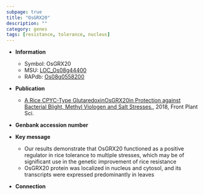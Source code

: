 ```yaml
---
subpage: true
title: "OsGRX20"
description: ""
category: genes
tags: [resistance, tolerance, nucleus]
---
```


* **Information**  
    + Symbol: OsGRX20  
    + MSU: [LOC_Os08g44400](http://rice.plantbiology.msu.edu/cgi-bin/ORF_infopage.cgi?orf=LOC_Os08g44400)  
    + RAPdb: [Os08g0558200](http://rapdb.dna.affrc.go.jp/viewer/gbrowse_details/irgsp1?name=Os08g0558200)  

* **Publication**  
    + [A Rice CPYC-Type GlutaredoxinOsGRX20in Protection against Bacterial Blight, Methyl Viologen and Salt Stresses.](http://www.ncbi.nlm.nih.gov/pubmed?term=A+Rice+CPYC-Type+GlutaredoxinOsGRX20in+Protection+against+Bacterial+Blight,+Methyl+Viologen+and+Salt+Stresses.%5BTitle%5D), 2018, Front Plant Sci.

* **Genbank accession number**  

* **Key message**  
    + Our results demonstrate that OsGRX20 functioned as a positive regulator in rice tolerance to multiple stresses, which may be of significant use in the genetic improvement of rice resistance
    + OsGRX20 protein was localized in nucleus and cytosol, and its transcripts were expressed predominantly in leaves

* **Connection**  



